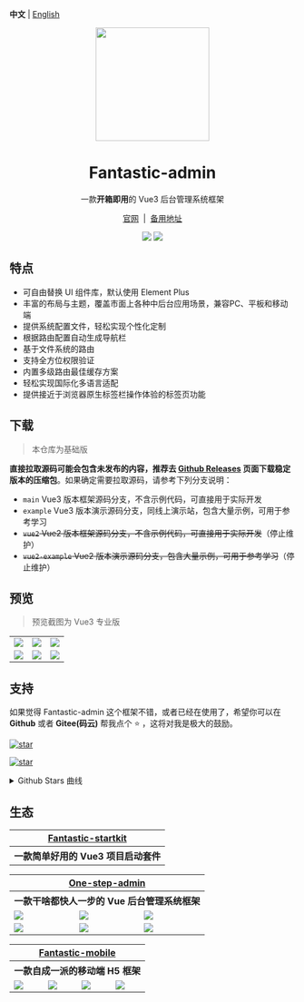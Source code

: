 **中文** | [English](./README.EN.md)

<p align="center">
  <img src="https://fantastic-admin.hurui.me/logo.svg" width="200" height="200" />
</p>

<h1 align="center">Fantastic-admin</h1>

<p align="center">一款<b>开箱即用</b>的 Vue3 后台管理系统框架</p>

<p align="center">
  <a href="https://fantastic-admin.hurui.me" target="_blank">官网</a>
  <span>&nbsp;|&nbsp;</span>
  <a href="https://fantastic-admin.pages.dev" target="_blank">备用地址</a>
<p>

<p align="center">
  <a href="###"><img src="https://img.shields.io/github/license/fantastic-admin/basic?label=%E5%BC%80%E6%BA%90%E5%8D%8F%E8%AE%AE&style=flat-square" /></a>
  <a href="https://github.com/fantastic-admin/basic/releases" target="_blank"><img src="https://img.shields.io/github/v/release/fantastic-admin/basic?label=%E5%BD%93%E5%89%8D%E7%89%88%E6%9C%AC&style=flat-square" /></a>
</p>

## 特点

- 可自由替换 UI 组件库，默认使用 Element Plus
- 丰富的布局与主题，覆盖市面上各种中后台应用场景，兼容PC、平板和移动端
- 提供系统配置文件，轻松实现个性化定制
- 根据路由配置自动生成导航栏
- 基于文件系统的路由
- 支持全方位权限验证
- 内置多级路由最佳缓存方案
- 轻松实现国际化多语言适配
- 提供接近于浏览器原生标签栏操作体验的标签页功能

## 下载

> 本仓库为基础版

**直接拉取源码可能会包含未发布的内容，推荐去 [Github Releases](https://github.com/fantastic-admin/basic/releases) 页面下载稳定版本的压缩包**。如果确定需要拉取源码，请参考下列分支说明：

- `main` Vue3 版本框架源码分支，不含示例代码，可直接用于实际开发
- `example` Vue3 版本演示源码分支，同线上演示站，包含大量示例，可用于参考学习
- ~~`vue2` Vue2 版本框架源码分支，不含示例代码，可直接用于实际开发~~（停止维护）
- ~~`vue2-example` Vue2 版本演示源码分支，包含大量示例，可用于参考学习~~（停止维护）

## 预览

> 预览截图为 Vue3 专业版

<table>
  <tr>
    <td><img src="https://fantastic-admin.hurui.me/preview1.png" /></td>
    <td><img src="https://fantastic-admin.hurui.me/preview2.png" /></td>
    <td><img src="https://fantastic-admin.hurui.me/preview3.png" /></td>
  </tr>
  <tr>
    <td><img src="https://fantastic-admin.hurui.me/preview4.png" /></td>
    <td><img src="https://fantastic-admin.hurui.me/preview5.png" /></td>
    <td><img src="https://fantastic-admin.hurui.me/preview6.png" /></td>
  </tr>
</table>

## 支持

如果觉得 Fantastic-admin 这个框架不错，或者已经在使用了，希望你可以在 **Github** 或者 **Gitee(码云)** 帮我点个 ⭐ ，这将对我是极大的鼓励。

[![star](https://img.shields.io/github/stars/fantastic-admin/basic?style=social)](https://github.com/fantastic-admin/basic)

[![star](https://gitee.com/fantastic-admin/basic/badge/star.svg?theme=dark)](https://gitee.com/fantastic-admin/basic)

<details>
<summary>Github Stars 曲线</summary>

[![Stargazers over time](https://starchart.cc/fantastic-admin/basic.svg)](https://starchart.cc/fantastic-admin/basic)
</details>

## 生态

<table>
  <tr>
    <th colspan="3" align="center">
      <a href="https://hooray.github.io/fantastic-startkit/" target="_blank">Fantastic-startkit</a>
    </th>
  </tr>
  <tr>
    <th colspan="3" align="center">
      一款简单好用的 Vue3 项目启动套件
    </th>
  </tr>
</table>

<table>
  <tr>
    <th colspan="3" align="center">
      <a href="https://one-step-admin.hurui.me" target="_blank">One-step-admin</a>
    </th>
  </tr>
  <tr>
    <th colspan="3" align="center">
      一款干啥都快人一步的 Vue 后台管理系统框架
    </th>
  </tr>
  <tr>
    <td><img src="https://one-step-admin.hurui.me/preview1.png" /></td>
    <td><img src="https://one-step-admin.hurui.me/preview2.png" /></td>
    <td><img src="https://one-step-admin.hurui.me/preview3.png" /></td>
  </tr>
  <tr>
    <td><img src="https://one-step-admin.hurui.me/preview4.png" /></td>
    <td><img src="https://one-step-admin.hurui.me/preview5.png" /></td>
    <td><img src="https://one-step-admin.hurui.me/preview6.png" /></td>
  </tr>
</table>

<table>
  <tr>
    <th colspan="4" align="center">
      <a href="https://fantastic-mobile.hurui.me" target="_blank">Fantastic-mobile</a>
    </th>
  </tr>
  <tr>
    <th colspan="4" align="center">
      一款自成一派的移动端 H5 框架
    </th>
  </tr>
  <tr>
    <td><img src="https://fantastic-mobile.hurui.me/preview1.png" /></td>
    <td><img src="https://fantastic-mobile.hurui.me/preview2.png" /></td>
    <td><img src="https://fantastic-mobile.hurui.me/preview3.png" /></td>
    <td><img src="https://fantastic-mobile.hurui.me/preview4.png" /></td>
  </tr>
</table>
